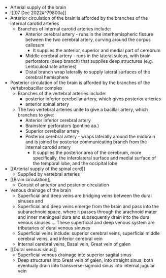 - Arterial supply of the brain
- ![[07 Dec 2022#^79800a]]
- Anterior circulation of the brain is afforded by the branches of the internal carotid arteries
	- Branches of internal carotid arteries include:
		- Anterior cerebral artery - runs in the interhemispheric fissure between the two cerebral artery, curving around the corpus callosum
			- It supplies the anterior, superior and medial part of cerebrum
		- Middle cerebral artery - runs in the lateral sulcus, with brain perforators (deep branch) that supplies deep structures (e.g. Lenticulostriate arteries)
		- Distal branch wrap laterally to supply lateral surfaces of the cerebral hemisphere
- Posterior circulation of the brain is afforded by the branches of the vertebrobacillar complex
	- Branches of the vertebral arteries include:
		- posterior inferior cerebellar artery, which gives posterior arteries 
		- anterior spinal artery
	- The two vertebral arteries unite to give a bacillar artery, which branches to give:
		- Anterior inferior cerebral artery
		- Brainstem perforators (pontine aa.)
		- Superior cerebellar artery
		- Posterior cerebral artery - wraps laterally around the midbrain and is joined by posterior communicating branch from the internal carotid artery
			- It supplies the posterior area of the cerebrum, more specifically, the inferolateral surface and medial surface of the temporal lobe, and the occipital lobe
- [[Arterial supply of the spinal cord]]
	- Supplied by vertebral arteries
- [[Brain circulation]]
	- Consist of anterior and posterior circulation
- Venous drainage of the brain 
	- Superficial and deep veins are bridging veins between the dural sinuses and
	- Superficial and deep veins emerge from the brain and pass into the subarachnoid space, where it passes through the arachnoid mater and inner meningeal dura and subsequently drain into the dural venous sinuses.... These superficial and deep venous system are tributaries of dural venous sinuses
	- Superficial veins include: superior cerebral veins, superficial middle cerebral veins, and inferior cerebral vein
	- Internal cerebral veins, Basal vein, Great vein of galen
- [[Dural venous sinus]] 
	- Superficial venous drainage into superior sagital sinus
	- Deep structures into Great vein of galen, into straight sinus, both eventualy drain into transverse-sigmoid sinus into internal jugular vein